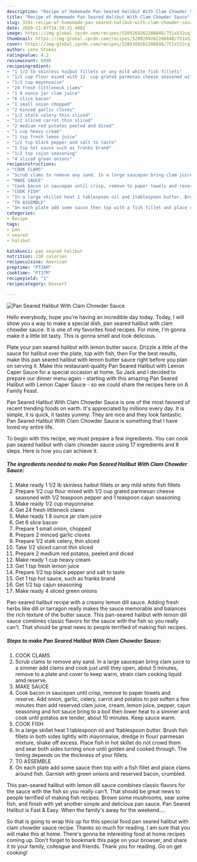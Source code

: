 ```yaml
---
description: "Recipe of Homemade Pan Seared Halibut With Clam Chowder Sauce"
title: "Recipe of Homemade Pan Seared Halibut With Clam Chowder Sauce"
slug: 3191-recipe-of-homemade-pan-seared-halibut-with-clam-chowder-sauce
date: 2020-11-07T14:39:31.408Z
image: https://img-global.cpcdn.com/recipes/5289269262286848/751x532cq70/pan-seared-halibut-with-clam-chowder-sauce-recipe-main-photo.jpg
thumbnail: https://img-global.cpcdn.com/recipes/5289269262286848/751x532cq70/pan-seared-halibut-with-clam-chowder-sauce-recipe-main-photo.jpg
cover: https://img-global.cpcdn.com/recipes/5289269262286848/751x532cq70/pan-seared-halibut-with-clam-chowder-sauce-recipe-main-photo.jpg
author: Lena Stokes
ratingvalue: 4.2
reviewcount: 8896
recipeingredient:
- "1 1/2 lb skinless haibut fillets or any mild white fish fillets"
- "1/2 cup flour mixed with 12  cup grated parmesan cheese seasoned with 12 teaspoon pepper and 1 teaspoon cajun seasoning"
- "1/2 cup mayonnaise"
- "24 fresh littleneck clams"
- "1 8 ounce jar clam juice"
- "6 slice bacon"
- "1 small onion chopped"
- "2 minced garlic cloves"
- "1/2 stalk celery thin sliced"
- "1/2 sliced carrot thin sliced"
- "2 medium red potatos peeled and diced"
- "1 cup heavy cream"
- "1 tsp fresh lemon juice"
- "1/2 tsp black pepper and salt to taste"
- "1 tsp hot sauce such as franks brand"
- "1/2 tsp cajun seasoning"
- "4 sliced green onions"
recipeinstructions:
- "COOK CLAMS"
- "Scrub clams to remove any sand. In a large saucepan bring clam juice to a simmer add clams and cook just until they open, about 5 minutes, remove to a plate and cover to keep warm, strain clam cooking liquid amd reserve."
- "MAKE SAUCE"
- "Cook bacon in saucepan until crisp, remove to paper towels and reserve. Add onion, garlic, celery, carrot and potatos to pot soften a few minutes then add reserved clam juice, cream, lemon juice, pepper, cajun seasoning and hot sauce bring to a boil then lower heat to a simmer and cook until potatos are tender, about 10 minutes. Keep sauce warm."
- "COOK FISH"
- "In a large skillet heat 1 tablespoon oil and 1tablespoon butter. Brush fish fillets in both sides lightly with mayonnaise,  dredge in flour/ parmesan mixture, shake off excess. Place fish in hot skillet do not crowd them and sear both sides turning once until golden and cooked through. The timing depends on the thickness of your fillets."
- "TO ASSEMBLE"
- "On each plate add some sauce then top with a fish fillet and place clams around fish. Garnish with green onions and reserved bacon, crumbled."
categories:
- Recipe
tags:
- pan
- seared
- halibut

katakunci: pan seared halibut 
nutrition: 238 calories
recipecuisine: American
preptime: "PT26M"
cooktime: "PT37M"
recipeyield: "1"
recipecategory: Dessert

---
```



![Pan Seared Halibut With Clam Chowder Sauce](https://img-global.cpcdn.com/recipes/5289269262286848/751x532cq70/pan-seared-halibut-with-clam-chowder-sauce-recipe-main-photo.jpg)

Hello everybody, hope you're having an incredible day today. Today, I will show you a way to make a special dish, pan seared halibut with clam chowder sauce. It is one of my favorites food recipes. For mine, I'm gonna make it a little bit tasty. This is gonna smell and look delicious.

Plate your pan seared halibut with lemon butter sauce. Drizzle a little of the sauce for halibut over the plate, top with fish, then For the best results, make this pan seared halibut with lemon butter sauce right before you plan on serving it. Make this restaurant-quality Pan Seared Halibut with Lemon Caper Sauce for a special occasion at home. So Jack and I decided to prepare our dinner menu again - starting with this amazing Pan Seared Halibut with Lemon Caper Sauce - so we could share the recipes here on A Family Feast.

Pan Seared Halibut With Clam Chowder Sauce is one of the most favored of recent trending foods on earth. It's appreciated by millions every day. It is simple, it is quick, it tastes yummy. They are nice and they look fantastic. Pan Seared Halibut With Clam Chowder Sauce is something that I have loved my entire life.


To begin with this recipe, we must prepare a few ingredients. You can cook pan seared halibut with clam chowder sauce using 17 ingredients and 8 steps. Here is how you can achieve it.

<!--inarticleads1-->

##### The ingredients needed to make Pan Seared Halibut With Clam Chowder Sauce:

1. Make ready 1 1/2 lb skinless haibut fillets or any mild white fish fillets
1. Prepare 1/2 cup flour mixed with 1/2  cup grated parmesan cheese seasoned with 1/2 teaspoon pepper and 1 teaspoon cajun seasoning
1. Make ready 1/2 cup mayonnaise
1. Get 24 fresh littleneck clams
1. Make ready 1 8 ounce jar clam juice
1. Get 6 slice bacon
1. Prepare 1 small onion, chopped
1. Prepare 2 minced garlic cloves
1. Prepare 1/2 stalk celery, thin sliced
1. Take 1/2 sliced carrot thin sliced
1. Prepare 2 medium red potatos, peeled and diced
1. Make ready 1 cup heavy cream
1. Get 1 tsp fresh lemon juice
1. Prepare 1/2 tsp black pepper and salt to taste
1. Get 1 tsp hot sauce, such as franks brand
1. Get 1/2 tsp cajun seasoning
1. Make ready 4 sliced green onions


Pan-seared halibut recipe with a creamy lemon dill sauce. Adding fresh herbs like dill or tarragon really makes the sauce memorable and balances the rich texture of the butter sauce. This pan-seared halibut with lemon dill sauce combines classic flavors for the sauce with the fish so you really can&#39;t. That should be great news to people terrified of making fish recipes. 

<!--inarticleads2-->

##### Steps to make Pan Seared Halibut With Clam Chowder Sauce:

1. COOK CLAMS
1. Scrub clams to remove any sand. In a large saucepan bring clam juice to a simmer add clams and cook just until they open, about 5 minutes, remove to a plate and cover to keep warm, strain clam cooking liquid amd reserve.
1. MAKE SAUCE
1. Cook bacon in saucepan until crisp, remove to paper towels and reserve. Add onion, garlic, celery, carrot and potatos to pot soften a few minutes then add reserved clam juice, cream, lemon juice, pepper, cajun seasoning and hot sauce bring to a boil then lower heat to a simmer and cook until potatos are tender, about 10 minutes. Keep sauce warm.
1. COOK FISH
1. In a large skillet heat 1 tablespoon oil and 1tablespoon butter. Brush fish fillets in both sides lightly with mayonnaise,  dredge in flour/ parmesan mixture, shake off excess. Place fish in hot skillet do not crowd them and sear both sides turning once until golden and cooked through. The timing depends on the thickness of your fillets.
1. TO ASSEMBLE
1. On each plate add some sauce then top with a fish fillet and place clams around fish. Garnish with green onions and reserved bacon, crumbled.


This pan-seared halibut with lemon dill sauce combines classic flavors for the sauce with the fish so you really can&#39;t. That should be great news to people terrified of making fish recipes. Brown some mushrooms, sear some fish, and finish with yet another simple and delicious pan sauce. Pan Seared Halibut is Fast &amp; Easy. When the family&#39;s away for the weekend…. 

So that is going to wrap this up for this special food pan seared halibut with clam chowder sauce recipe. Thanks so much for reading. I am sure that you will make this at home. There's gonna be interesting food at home recipes coming up. Don't forget to bookmark this page on your browser, and share it to your family, colleague and friends. Thank you for reading. Go on get cooking!
